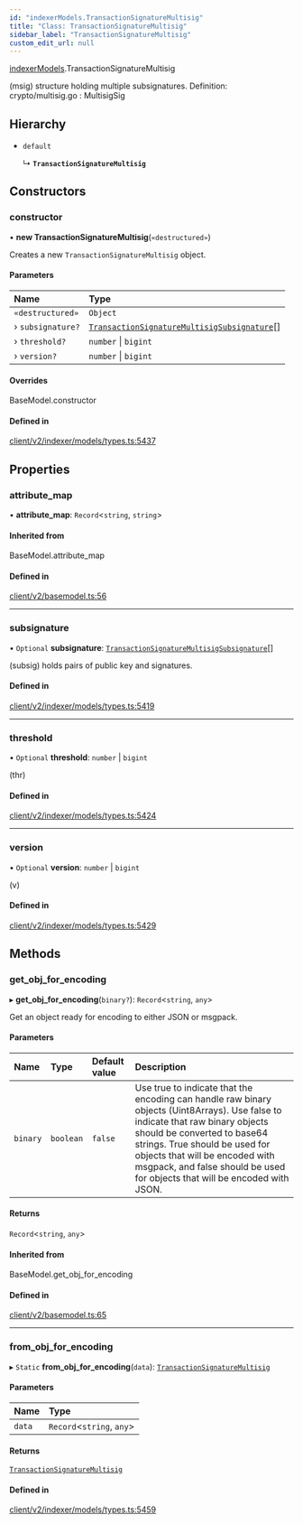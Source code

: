 ```yaml
---
id: "indexerModels.TransactionSignatureMultisig"
title: "Class: TransactionSignatureMultisig"
sidebar_label: "TransactionSignatureMultisig"
custom_edit_url: null
---
```


[indexerModels](../namespaces/erModels).TransactionSignatureMultisig

(msig) structure holding multiple subsignatures.
Definition:
crypto/multisig.go : MultisigSig

## Hierarchy

- `default`

  ↳ **`TransactionSignatureMultisig`**

## Constructors

### constructor

• **new TransactionSignatureMultisig**(`«destructured»`)

Creates a new `TransactionSignatureMultisig` object.

#### Parameters

| Name | Type |
| :------ | :------ |
| `«destructured»` | `Object` |
| › `subsignature?` | [`TransactionSignatureMultisigSubsignature`](erModels.TransactionSignatureMultisigSubsignature)[] |
| › `threshold?` | `number` \| `bigint` |
| › `version?` | `number` \| `bigint` |

#### Overrides

BaseModel.constructor

#### Defined in

[client/v2/indexer/models/types.ts:5437](https://github.com/joe-p/js-algorand-sdk/blob/6a3021f/src/client/v2/indexer/models/types.ts#L5437)

## Properties

### attribute\_map

• **attribute\_map**: `Record`<`string`, `string`\>

#### Inherited from

BaseModel.attribute\_map

#### Defined in

[client/v2/basemodel.ts:56](https://github.com/joe-p/js-algorand-sdk/blob/6a3021f/src/client/v2/basemodel.ts#L56)

___

### subsignature

• `Optional` **subsignature**: [`TransactionSignatureMultisigSubsignature`](erModels.TransactionSignatureMultisigSubsignature)[]

(subsig) holds pairs of public key and signatures.

#### Defined in

[client/v2/indexer/models/types.ts:5419](https://github.com/joe-p/js-algorand-sdk/blob/6a3021f/src/client/v2/indexer/models/types.ts#L5419)

___

### threshold

• `Optional` **threshold**: `number` \| `bigint`

(thr)

#### Defined in

[client/v2/indexer/models/types.ts:5424](https://github.com/joe-p/js-algorand-sdk/blob/6a3021f/src/client/v2/indexer/models/types.ts#L5424)

___

### version

• `Optional` **version**: `number` \| `bigint`

(v)

#### Defined in

[client/v2/indexer/models/types.ts:5429](https://github.com/joe-p/js-algorand-sdk/blob/6a3021f/src/client/v2/indexer/models/types.ts#L5429)

## Methods

### get\_obj\_for\_encoding

▸ **get_obj_for_encoding**(`binary?`): `Record`<`string`, `any`\>

Get an object ready for encoding to either JSON or msgpack.

#### Parameters

| Name | Type | Default value | Description |
| :------ | :------ | :------ | :------ |
| `binary` | `boolean` | `false` | Use true to indicate that the encoding can handle raw binary objects (Uint8Arrays). Use false to indicate that raw binary objects should be converted to base64 strings. True should be used for objects that will be encoded with msgpack, and false should be used for objects that will be encoded with JSON. |

#### Returns

`Record`<`string`, `any`\>

#### Inherited from

BaseModel.get\_obj\_for\_encoding

#### Defined in

[client/v2/basemodel.ts:65](https://github.com/joe-p/js-algorand-sdk/blob/6a3021f/src/client/v2/basemodel.ts#L65)

___

### from\_obj\_for\_encoding

▸ `Static` **from_obj_for_encoding**(`data`): [`TransactionSignatureMultisig`](erModels.TransactionSignatureMultisig)

#### Parameters

| Name | Type |
| :------ | :------ |
| `data` | `Record`<`string`, `any`\> |

#### Returns

[`TransactionSignatureMultisig`](erModels.TransactionSignatureMultisig)

#### Defined in

[client/v2/indexer/models/types.ts:5459](https://github.com/joe-p/js-algorand-sdk/blob/6a3021f/src/client/v2/indexer/models/types.ts#L5459)
